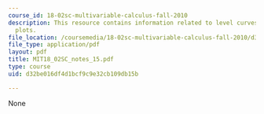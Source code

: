 ```yaml
---
course_id: 18-02sc-multivariable-calculus-fall-2010
description: This resource contains information related to level curves and contour
  plots.
file_location: /coursemedia/18-02sc-multivariable-calculus-fall-2010/d32be016df4d1bcf9c9e32cb109db15b_MIT18_02SC_notes_15.pdf
file_type: application/pdf
layout: pdf
title: MIT18_02SC_notes_15.pdf
type: course
uid: d32be016df4d1bcf9c9e32cb109db15b

---
```

None